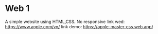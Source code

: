 # Web 1
A simple website using HTML,CSS.
No responsive
link wed: https://www.apple.com/vn/
link demo: https://apple-master-css.web.app/
